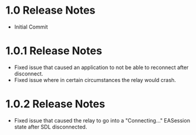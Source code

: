 # 1.0 Release Notes
* Initial Commit

# 1.0.1 Release Notes
* Fixed issue that caused an application to not be able to reconnect after disconnect.
* Fixed issue where in certain circumstances the relay would crash.

# 1.0.2 Release Notes
* Fixed issue that caused the relay to go into a "Connecting…" EASession state after SDL disconnected.
